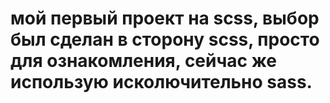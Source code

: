 # мой первый проект на scss, выбор был сделан в сторону scss, просто для ознакомления, сейчас же использую исколючительно sass.
